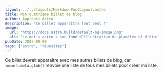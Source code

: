 ```yaml
---
layout: ../../layouts/MarkdownPostLayout.astro
title: Mon quatrième billet de blog
author: Apprenti Astro
description: "Ce billet apparaîtra tout seul !"
image:
  url: "https://docs.astro.build/default-og-image.png"
  alt: "Le mot « astro » sur fond d'illustration de planètes et d'étoiles."
pubDate: 2022-08-08
tags: ["astro", "réussites"]
---
```

Ce billet devrait apparaître avec mes autres billets de blog, car `import.meta.glob()` renvoie une liste de tous mes billets pour créer ma liste.